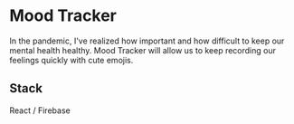 # Mood Tracker
In the pandemic, I've realized how important and how difficult to keep our mental health healthy.
Mood Tracker will allow us to keep recording our feelings quickly with cute emojis. 

## Stack
React / Firebase
